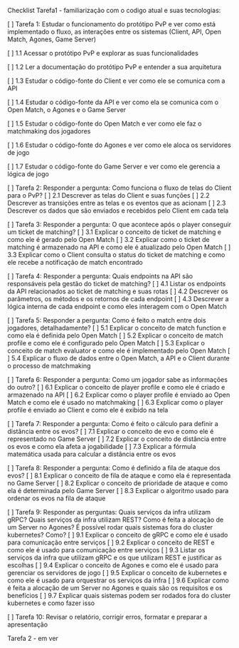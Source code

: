 Checklist Tarefa1 - familiarização com o codigo atual e suas tecnologias:

[ ] Tarefa 1: Estudar o funcionamento do protótipo PvP e ver como está implementado o fluxo, as interações entre os sistemas (Client, API, Open Match, Agones, Game Server)

[ ] 1.1 Acessar o protótipo PvP e explorar as suas funcionalidades

[ ] 1.2 Ler a documentação do protótipo PvP e entender a sua arquitetura

[ ] 1.3 Estudar o código-fonte do Client e ver como ele se comunica com a API

[ ] 1.4 Estudar o código-fonte da API e ver como ela se comunica com o Open Match, o Agones e o Game Server

[ ] 1.5 Estudar o código-fonte do Open Match e ver como ele faz o matchmaking dos jogadores

[ ] 1.6 Estudar o código-fonte do Agones e ver como ele aloca os servidores de jogo

[ ] 1.7 Estudar o código-fonte do Game Server e ver como ele gerencia a lógica de jogo

[ ] Tarefa 2: Responder a pergunta: Como funciona o fluxo de telas do Client para o PvP?
[ ] 2.1 Descrever as telas do Client e suas funções
[ ] 2.2 Descrever as transições entre as telas e os eventos que as acionam
[ ] 2.3 Descrever os dados que são enviados e recebidos pelo Client em cada tela

[ ] Tarefa 3: Responder a pergunta: O que acontece após o player conseguir um ticket de matching?
[ ] 3.1 Explicar o conceito de ticket de matching e como ele é gerado pelo Open Match
[ ] 3.2 Explicar como o ticket de matching é armazenado na API e como ele é atualizado pelo Open Match
[ ] 3.3 Explicar como o Client consulta o status do ticket de matching e como ele recebe a notificação de match encontrado

[ ] Tarefa 4: Responder a pergunta: Quais endpoints na API são responsáveis pela gestão do ticket de matching?
[ ] 4.1 Listar os endpoints da API relacionados ao ticket de matching e suas rotas
[ ] 4.2 Descrever os parâmetros, os métodos e os retornos de cada endpoint
[ ] 4.3 Descrever a lógica interna de cada endpoint e como eles interagem com o Open Match

[ ] Tarefa 5: Responder a pergunta: Como é feito o match entre dois jogadores, detalhadamente?
[ ] 5.1 Explicar o conceito de match function e como ela é definida pelo Open Match
[ ] 5.2 Explicar o conceito de match profile e como ele é configurado pelo Open Match
[ ] 5.3 Explicar o conceito de match evaluator e como ele é implementado pelo Open Match
[ ] 5.4 Explicar o fluxo de dados entre o Open Match, a API e o Client durante o processo de matchmaking

[ ] Tarefa 6: Responder a pergunta: Como um jogador sabe as informações do outro?
[ ] 6.1 Explicar o conceito de player profile e como ele é criado e armazenado na API
[ ] 6.2 Explicar como o player profile é enviado ao Open Match e como ele é usado no matchmaking
[ ] 6.3 Explicar como o player profile é enviado ao Client e como ele é exibido na tela

[ ] Tarefa 7: Responder a pergunta: Como é feito o cálculo para definir a distância entre os evos?
[ ] 7.1 Explicar o conceito de evo e como ele é representado no Game Server
[ ] 7.2 Explicar o conceito de distância entre os evos e como ela afeta a jogabilidade
[ ] 7.3 Explicar a fórmula matemática usada para calcular a distância entre os evos

[ ] Tarefa 8: Responder a pergunta: Como é definido a fila de ataque dos evos?
[ ] 8.1 Explicar o conceito de fila de ataque e como ela é representada no Game Server
[ ] 8.2 Explicar o conceito de prioridade de ataque e como ela é determinada pelo Game Server
[ ] 8.3 Explicar o algoritmo usado para ordenar os evos na fila de ataque

[ ] Tarefa 9: Responder as perguntas: Quais serviços da infra utilizam gRPC? Quais serviços da infra utilizam REST? Como é feita a alocação de um Server no Agones? É possível rodar quais sistemas fora do cluster kubernetes? Como?
[ ] 9.1 Explicar o conceito de gRPC e como ele é usado para comunicação entre serviços
[ ] 9.2 Explicar o conceito de REST e como ele é usado para comunicação entre serviços
[ ] 9.3 Listar os serviços da infra que utilizam gRPC e os que utilizam REST e justificar as escolhas
[ ] 9.4 Explicar o conceito de Agones e como ele é usado para gerenciar os servidores de jogo
[ ] 9.5 Explicar o conceito de kubernetes e como ele é usado para orquestrar os serviços da infra
[ ] 9.6 Explicar como é feita a alocação de um Server no Agones e quais são os requisitos e os benefícios
[ ] 9.7 Explicar quais sistemas podem ser rodados fora do cluster kubernetes e como fazer isso

[ ] Tarefa 10: Revisar o relatório, corrigir erros, formatar e preparar a apresentação

Tarefa 2 - em ver

